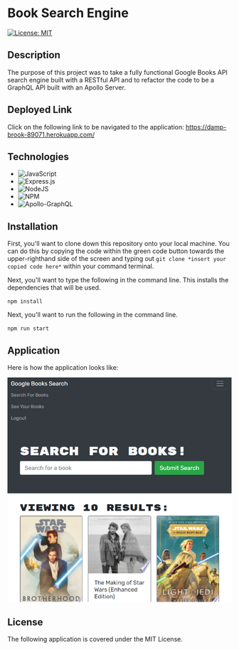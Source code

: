 # Book Search Engine

[![License: MIT](https://img.shields.io/badge/License-MIT-green.svg)](https://opensource.org/licenses/MIT)

## **Description**
The purpose of this project was to take a fully functional Google Books API search engine built with a RESTful API and to refactor the code to be a GraphQL API built with an Apollo Server.

## **Deployed Link**
Click on the following link to be navigated to the application: https://damp-brook-89071.herokuapp.com/

## **Technologies**

* ![JavaScript](https://img.shields.io/badge/javascript-%23323330.svg?style=for-the-badge&logo=javascript&logoColor=%23F7DF1E)
* ![Express.js](https://img.shields.io/badge/express.js-%23404d59.svg?style=for-the-badge&logo=express&logoColor=%2361DAFB)
* ![NodeJS](https://img.shields.io/badge/node.js-6DA55F?style=for-the-badge&logo=node.js&logoColor=white)
* ![NPM](https://img.shields.io/badge/NPM-%23000000.svg?style=for-the-badge&logo=npm&logoColor=white)
* ![Apollo-GraphQL](https://img.shields.io/badge/-ApolloGraphQL-311C87?style=for-the-badge&logo=apollo-graphql)

## **Installation**
First, you'll want to clone down this repository onto your local machine. You can do this by copying the code within the green code button towards the upper-righthand side of the screen and typing out `git clone *insert your copied code here*` within your command terminal.

Next, you'll want to type the following in the command line. This installs the dependencies that will be used. 
```
npm install
```

Next, you'll want to run the following in the command line.
```
npm run start
```

## **Application**
Here is how the application looks like:

![screenshot](./assets/front-page.PNG)

## **License**
The following application is covered under the MIT License.